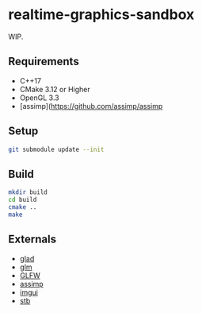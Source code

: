 # realtime-graphics-sandbox

WIP.

## Requirements

* C++17
* CMake 3.12 or Higher
* OpenGL 3.3
* [assimp](https://github.com/assimp/assimp

## Setup

```bash
git submodule update --init
```

## Build

```bash
mkdir build
cd build
cmake ..
make
```

## Externals

* [glad](https://github.com/Dav1dde/glad)
* [glm](https://github.com/g-truc/glm)
* [GLFW](https://github.com/glfw/glfw)
* [assimp](https://github.com/assimp/assimp)
* [imgui](https://github.com/ocornut/imgui)
* [stb](https://github.com/nothings/stb)